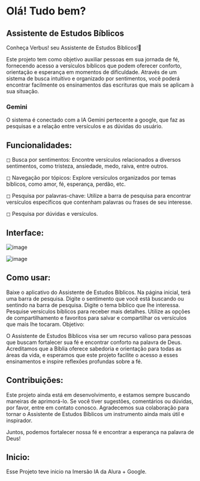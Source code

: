 # Olá! Tudo bem?

## Assistente de Estudos Bíblicos

Conheça Verbus! seu Assistente de Estudos Bíblicos!📖

Este projeto tem como objetivo auxiliar pessoas em sua jornada de fé, fornecendo acesso a versículos bíblicos que podem oferecer conforto, orientação e esperança em momentos de dificuldade. Através de um sistema de busca intuitivo e organizado por sentimentos, você poderá encontrar facilmente os ensinamentos das escrituras que mais se aplicam à sua situação.

### Gemini
O sistema é conectado com a IA Gemini pertecente a google, que faz as pesquisas e a relação entre versículos e as dúvidas do usuário.

## Funcionalidades:

◻ Busca por sentimentos: Encontre versículos relacionados a diversos sentimentos, como tristeza, ansiedade, medo, raiva, entre outros.

◻ Navegação por tópicos: Explore versículos organizados por temas bíblicos, como amor, fé, esperança, perdão, etc.

◻ Pesquisa por palavras-chave: Utilize a barra de pesquisa para encontrar versículos específicos que contenham palavras ou frases de seu interesse.

◻ Pesquisa por dúvidas e versículos.

## Interface:
![image](https://github.com/NathanCruzOficial/Projeto_Imersao_IA_AluraGoogle/assets/143293778/7ab79ea2-3d36-4842-b32f-da01e0102e62)

![image](https://github.com/NathanCruzOficial/Projeto_Imersao_IA_AluraGoogle/assets/143293778/d60cb4bc-c9d6-4277-bde8-0e1cd330ab24)



## Como usar:

Baixe o aplicativo do Assistente de Estudos Bíblicos.
Na página inicial, terá uma barra de pesquisa.
Digite o sentimento que você está buscando ou sentindo na barra de pesquisa.
Digite o tema bíblico que lhe interessa.
Pesquise versículos bíblicos para receber mais detalhes.
Utilize as opções de compartilhamento e favoritos para salvar e compartilhar os versículos que mais lhe tocaram.
Objetivo:

O Assistente de Estudos Bíblicos visa ser um recurso valioso para pessoas que buscam fortalecer sua fé e encontrar conforto na palavra de Deus. Acreditamos que a Bíblia oferece sabedoria e orientação para todas as áreas da vida, e esperamos que este projeto facilite o acesso a esses ensinamentos e inspire reflexões profundas sobre a fé.

## Contribuições:

Este projeto ainda está em desenvolvimento, e estamos sempre buscando maneiras de aprimorá-lo. Se você tiver sugestões, comentários ou dúvidas, por favor, entre em contato conosco. Agradecemos sua colaboração para tornar o Assistente de Estudos Bíblicos um instrumento ainda mais útil e inspirador.

Juntos, podemos fortalecer nossa fé e encontrar a esperança na palavra de Deus!

## Inicio:

Esse Projeto teve inicio na Imersão IA da Alura + Google.
